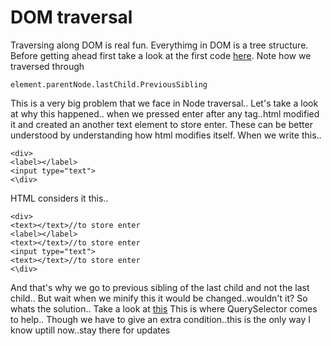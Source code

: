 # DOM traversal

Traversing along DOM is real fun.
Everythimg in DOM is a tree structure. Before getting ahead first take a look at the first code [here](). Note how we traversed through 
```
element.parentNode.lastChild.PreviousSibling  
```
This is a very big problem that we face in Node traversal..
Let's take a look at why this happened..
when we pressed enter after any tag..html modified it and created an another text element to store enter. These can be better understood by understanding how html modifies itself.
When we write this..
```
<div>
<label></label>
<input type="text">
<\div> 

```
HTML considers it this..
```
<div>
<text></text>//to store enter
<label></label>
<text></text>//to store enter
<input type="text">
<text></text>//to store enter
<\div> 

```
And that's why we go to previous sibling of the last child and not the last child..
But wait when we minify this it would be changed..wouldn't it? So whats the solution..
Take a look at [this]()
This is where QuerySelector comes to help..
Though we have to give an extra condition..this is the only way I know uptill now..stay there for updates 

